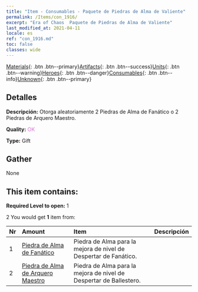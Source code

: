 ```yaml
---
title: "Item - Consumables - Paquete de Piedras de Alma de Valiente"
permalink: /Items/con_1916/
excerpt: "Era of Chaos  Paquete de Piedras de Alma de Valiente"
last_modified_at: 2021-04-11
locale: es
ref: "con_1916.md"
toc: false
classes: wide
---
```

 [Materials](/es/Items/){: .btn .btn--primary}[Artifacts](/es/Items/Artifacts/){: .btn .btn--success}[Units](/es/Items/Units/){: .btn .btn--warning}[Heroes](/es/Items/Heroes/){: .btn .btn--danger}[Consumables](/es/Items/Consumables/){: .btn .btn--info}[Unknown](/es/Items/Unknown/){: .btn .btn--primary}

## Detalles
 **Descripción:** Otorga aleatoriamente 2 Piedras de Alma de Fanático o 2 Piedras de Arquero Maestro.

 **Quality:** <span style="color: #DA70D6">OK</span>

 **Type:** Gift

## Gather

  None

## This item contains:

 **Required Level to open:** 1

 2 You would get **1** item  from:

  | Nr | Amount |     Item    | Descripción |
  |:---|:-------|:------------|:-----------:|
  | 1 | [Piedra de Alma de Fanático](/es/Items/unt_286/) | Piedra de Alma para la mejora de nivel de Despertar de Fanático. | 
  | 2 | [Piedra de Alma de Arquero Maestro](/es/Items/unt_283/) | Piedra de Alma para la mejora de nivel de Despertar de Ballestero. | 
